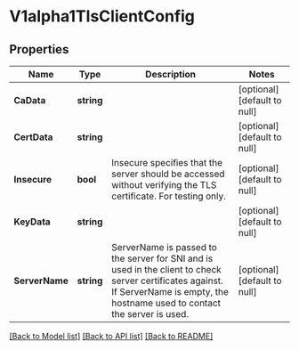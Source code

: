 # V1alpha1TlsClientConfig

## Properties
Name | Type | Description | Notes
------------ | ------------- | ------------- | -------------
**CaData** | **string** |  | [optional] [default to null]
**CertData** | **string** |  | [optional] [default to null]
**Insecure** | **bool** | Insecure specifies that the server should be accessed without verifying the TLS certificate. For testing only. | [optional] [default to null]
**KeyData** | **string** |  | [optional] [default to null]
**ServerName** | **string** | ServerName is passed to the server for SNI and is used in the client to check server certificates against. If ServerName is empty, the hostname used to contact the server is used. | [optional] [default to null]

[[Back to Model list]](../README.md#documentation-for-models) [[Back to API list]](../README.md#documentation-for-api-endpoints) [[Back to README]](../README.md)


